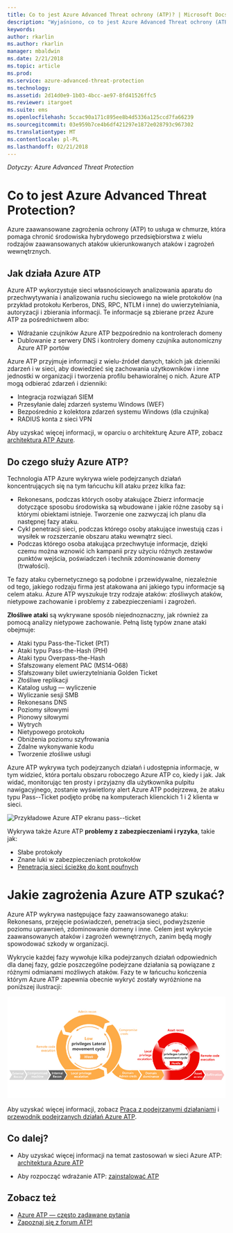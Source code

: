 ```yaml
---
title: Co to jest Azure Advanced Threat ochrony (ATP)? | Microsoft Docs
description: "Wyjaśniono, co to jest Azure Advanced Threat ochrony (ATP) i jakiego rodzaju podejrzanych działań może wykryć"
keywords: 
author: rkarlin
ms.author: rkarlin
manager: mbaldwin
ms.date: 2/21/2018
ms.topic: article
ms.prod: 
ms.service: azure-advanced-threat-protection
ms.technology: 
ms.assetid: 2d14d0e9-1b03-4bcc-ae97-8fd41526ffc5
ms.reviewer: itargoet
ms.suite: ems
ms.openlocfilehash: 5ccac90a171c895ee8b4d5336a125ccd7fa66239
ms.sourcegitcommit: 03e959b7ce4b6df421297e1872e028793c967302
ms.translationtype: MT
ms.contentlocale: pl-PL
ms.lasthandoff: 02/21/2018
---
```

*Dotyczy: Azure Advanced Threat Protection*


# <a name="what-is-azure-advanced-threat-protection"></a>Co to jest Azure Advanced Threat Protection?
Azure zaawansowane zagrożenia ochrony (ATP) to usługa w chmurze, która pomaga chronić środowiska hybrydowego przedsiębiorstwa z wielu rodzajów zaawansowanych ataków ukierunkowanych ataków i zagrożeń wewnętrznych.

## <a name="how-azure-atp-works"></a>Jak działa Azure ATP

Azure ATP wykorzystuje sieci własnościowych analizowania aparatu do przechwytywania i analizowania ruchu sieciowego na wiele protokołów (na przykład protokołu Kerberos, DNS, RPC, NTLM i inne) do uwierzytelniania, autoryzacji i zbierania informacji. Te informacje są zbierane przez Azure ATP za pośrednictwem albo:

-   Wdrażanie czujników Azure ATP bezpośrednio na kontrolerach domeny
-   Dublowanie z serwery DNS i kontrolery domeny czujnika autonomiczny Azure ATP portów

Azure ATP przyjmuje informacji z wielu-źródeł danych, takich jak dzienniki zdarzeń i w sieci, aby dowiedzieć się zachowania użytkowników i inne jednostki w organizacji i tworzenia profilu behawioralnej o nich.
Azure ATP mogą odbierać zdarzeń i dzienniki:

-   Integracja rozwiązań SIEM
-   Przesyłanie dalej zdarzeń systemu Windows (WEF)
-   Bezpośrednio z kolektora zdarzeń systemu Windows (dla czujnika)
-   RADIUS konta z sieci VPN


Aby uzyskać więcej informacji, w oparciu o architekturę Azure ATP, zobacz [architektura ATP Azure](atp-architecture.md).

## <a name="what-does-azure-atp-do"></a>Do czego służy Azure ATP?

Technologia ATP Azure wykrywa wiele podejrzanych działań koncentrujących się na tym łańcuchu kill ataku przez kilka faz:

-   Rekonesans, podczas których osoby atakujące Zbierz informacje dotyczące sposobu środowiska są wbudowane i jakie różne zasoby są i którymi obiektami istnieje. Tworzenie one zazwyczaj ich planu dla następnej fazy ataku.
-   Cykl penetracji sieci, podczas którego osoby atakujące inwestują czas i wysiłek w rozszerzanie obszaru ataku wewnątrz sieci.
-   Podczas którego osoba atakująca przechwytuje informacje, dzięki czemu można wznowić ich kampanii przy użyciu różnych zestawów punktów wejścia, poświadczeń i technik zdominowanie domeny (trwałości). 

Te fazy ataku cybernetycznego są podobne i przewidywalne, niezależnie od tego, jakiego rodzaju firma jest atakowana ani jakiego typu informacje są celem ataku.
Azure ATP wyszukuje trzy rodzaje ataków: złośliwych ataków, nietypowe zachowanie i problemy z zabezpieczeniami i zagrożeń.

**Złośliwe ataki** są wykrywane sposób niejednoznaczny, jak również za pomocą analizy nietypowe zachowanie. Pełną listę typów znane ataki obejmuje:

-   Ataki typu Pass-the-Ticket (PtT)
-   Ataki typu Pass-the-Hash (PtH)
-   Ataki typu Overpass-the-Hash
-   Sfałszowany element PAC (MS14-068)
-   Sfałszowany bilet uwierzytelniania Golden Ticket
-   Złośliwe replikacji
-   Katalog usług — wyliczenie
-   Wyliczanie sesji SMB
-   Rekonesans DNS
-   Poziomy siłowymi 
-   Pionowy siłowymi
-   Wytrych
-   Nietypowego protokołu
-   Obniżenia poziomu szyfrowania
-   Zdalne wykonywanie kodu
-   Tworzenie złośliwe usługi


Azure ATP wykrywa tych podejrzanych działań i udostępnia informacje, w tym widzieć, która portalu obszaru roboczego Azure ATP co, kiedy i jak. Jak widać, monitorując ten prosty i przyjazny dla użytkownika pulpitu nawigacyjnego, zostanie wyświetlony alert Azure ATP podejrzewa, że ataku typu Pass--Ticket podjęto próbę na komputerach klienckich 1 i 2 klienta w sieci.

 ![Przykładowe Azure ATP ekranu pass--ticket](media/pass-the-ticket-sa.png)


Wykrywa także Azure ATP **problemy z zabezpieczeniami i ryzyka**, takie jak:

-   Słabe protokoły
-   Znane luki w zabezpieczeniach protokołów
-   [Penetracja sieci ścieżkę do kont poufnych](use-case-lateral-movement-path.md)

# <a name="what-threats-does-azure-atp-look-for"></a>Jakie zagrożenia Azure ATP szukać?

Azure ATP wykrywa następujące fazy zaawansowanego ataku: Rekonesans, przejęcie poświadczeń, penetracja sieci, podwyższenie poziomu uprawnień, zdominowanie domeny i inne. Celem jest wykrycie zaawansowanych ataków i zagrożeń wewnętrznych, zanim będą mogły spowodować szkody w organizacji.

Wykrycie każdej fazy wywołuje kilka podejrzanych działań odpowiednich dla danej fazy, gdzie poszczególne podejrzane działania są powiązane z różnymi odmianami możliwych ataków.
Fazy te w łańcuchu kończenia którym Azure ATP zapewnia obecnie wykryć zostały wyróżnione na poniższej ilustracji:

![Azure ATP fokus na penetrację działania w ataku kill łańcucha](media/attack-kill-chain-small.jpg)


Aby uzyskać więcej informacji, zobacz [Praca z podejrzanymi działaniami](working-with-suspicious-activities.md) i [przewodnik podejrzanych działań Azure ATP](suspicious-activity-guide.md).

## <a name="whats-next"></a>Co dalej?

-   Aby uzyskać więcej informacji na temat zastosowań w sieci Azure ATP: [architektura Azure ATP](atp-architecture.md)

-   Aby rozpocząć wdrażanie ATP: [zainstalować ATP](install-atp-step1.md)


## <a name="see-also"></a>Zobacz też
- [Azure ATP — często zadawane pytania](atp-technical-faq.md)
- [Zapoznaj się z forum ATP!](https://aka.ms/azureatpcommunity)